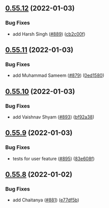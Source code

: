 ## [0.55.12](https://github.com/EddieHubCommunity/LinkFree/compare/v0.55.11...v0.55.12) (2022-01-03)


### Bug Fixes

* add Harsh Singh ([#889](https://github.com/EddieHubCommunity/LinkFree/issues/889)) ([cb2c00f](https://github.com/EddieHubCommunity/LinkFree/commit/cb2c00f4d5f17d6354d4b75f068490c53e5770bc))



## [0.55.11](https://github.com/EddieHubCommunity/LinkFree/compare/v0.55.10...v0.55.11) (2022-01-03)


### Bug Fixes

* add Muhammad Sameem ([#879](https://github.com/EddieHubCommunity/LinkFree/issues/879)) ([0ed1580](https://github.com/EddieHubCommunity/LinkFree/commit/0ed1580c24c5dbb7a1201b592080bbabec8a0ac2))



## [0.55.10](https://github.com/EddieHubCommunity/LinkFree/compare/v0.55.9...v0.55.10) (2022-01-03)


### Bug Fixes

* add Vaishnav Shyam ([#893](https://github.com/EddieHubCommunity/LinkFree/issues/893)) ([bf92a38](https://github.com/EddieHubCommunity/LinkFree/commit/bf92a3841c098316cd373ae7cb6399cbd7864cb2))



## [0.55.9](https://github.com/EddieHubCommunity/LinkFree/compare/v0.55.8...v0.55.9) (2022-01-03)


### Bug Fixes

* tests for user feature ([#895](https://github.com/EddieHubCommunity/LinkFree/issues/895)) ([83e608f](https://github.com/EddieHubCommunity/LinkFree/commit/83e608f10fd62cd8a63d0dee163ab7f3d2fb77ca))



## [0.55.8](https://github.com/EddieHubCommunity/LinkFree/compare/v0.55.7...v0.55.8) (2022-01-02)


### Bug Fixes

* add Chaitanya ([#881](https://github.com/EddieHubCommunity/LinkFree/issues/881)) ([e77df5b](https://github.com/EddieHubCommunity/LinkFree/commit/e77df5b83b3222a09576eaf3d5d36e9bd79efa7d))



